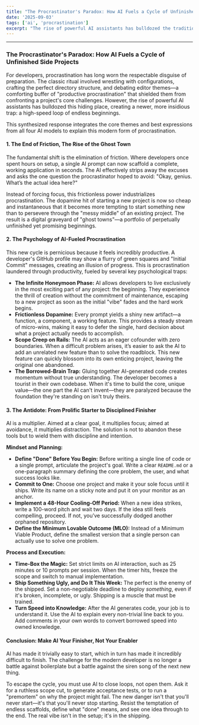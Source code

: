 ```yaml
---
title: "The Procrastinator's Paradox: How AI Fuels a Cycle of Unfinished Side Projects"
date: '2025-09-03'
tags: ['ai', 'procrastination']
excerpt: "The rise of powerful AI assistants has bulldozed the traditional hiding places for developer procrastination, creating a newer, more insidious trap: a high-speed loop of endless beginnings. This post explores the psychology of AI-fueled procrastination and offers an antidote to this modern cycle of unfinished side projects."
---
```




***

### The Procrastinator's Paradox: How AI Fuels a Cycle of Unfinished Side Projects

For developers, procrastination has long worn the respectable disguise of preparation. The classic ritual involved wrestling with configurations, crafting the perfect directory structure, and debating editor themes—a comforting buffer of "productive procrastination" that shielded them from confronting a project's core challenges. However, the rise of powerful AI assistants has bulldozed this hiding place, creating a newer, more insidious trap: a high-speed loop of endless beginnings.

This synthesized response integrates the core themes and best expressions from all four AI models to explain this modern form of procrastination.

#### 1. The End of Friction, The Rise of the Ghost Town

The fundamental shift is the elimination of friction. Where developers once spent hours on setup, a single AI prompt can now scaffold a complete, working application in seconds. The AI effectively strips away the excuses and asks the one question the procrastinator hoped to avoid: "Okay, genius. What’s the actual idea here?"

Instead of forcing focus, this frictionless power industrializes procrastination. The dopamine hit of starting a new project is now so cheap and instantaneous that it becomes more tempting to start something new than to persevere through the "messy middle" of an existing project. The result is a digital graveyard of "ghost towns"—a portfolio of perpetually unfinished yet promising beginnings.

#### 2. The Psychology of AI-Fueled Procrastination

This new cycle is pernicious because it feels incredibly productive. A developer's GitHub profile may show a flurry of green squares and "Initial Commit" messages, creating an illusion of progress. This is procrastination laundered through productivity, fueled by several key psychological traps:

*   **The Infinite Honeymoon Phase:** AI allows developers to live exclusively in the most exciting part of any project: the beginning. They experience the thrill of creation without the commitment of maintenance, escaping to a new project as soon as the initial "vibe" fades and the hard work begins.
*   **Frictionless Dopamine:** Every prompt yields a shiny new artifact—a function, a component, a working feature. This provides a steady stream of micro-wins, making it easy to defer the single, hard decision about what a project actually needs to accomplish.
*   **Scope Creep on Rails:** The AI acts as an eager cofounder with zero boundaries. When a difficult problem arises, it’s easier to ask the AI to add an unrelated new feature than to solve the roadblock. This new feature can quickly blossom into its own enticing project, leaving the original one abandoned.
*   **The Borrowed-Brain Trap:** Gluing together AI-generated code creates momentum without true understanding. The developer becomes a tourist in their own codebase. When it's time to build the core, unique value—the one part the AI can't invent—they are paralyzed because the foundation they're standing on isn't truly theirs.

#### 3. The Antidote: From Prolific Starter to Disciplined Finisher

AI is a multiplier. Aimed at a clear goal, it multiplies focus; aimed at avoidance, it multiplies distraction. The solution is not to abandon these tools but to wield them with discipline and intention.

**Mindset and Planning:**
*   **Define "Done" Before You Begin:** Before writing a single line of code or a single prompt, articulate the project's goal. Write a clear `README.md` or a one-paragraph summary defining the core problem, the user, and what success looks like.
*   **Commit to One:** Choose one project and make it your sole focus until it ships. Write its name on a sticky note and put it on your monitor as an anchor.
*   **Implement a 48-Hour Cooling-Off Period:** When a new idea strikes, write a 100-word pitch and wait two days. If the idea still feels compelling, proceed. If not, you’ve successfully dodged another orphaned repository.
*   **Define the Minimum Lovable Outcome (MLO):** Instead of a Minimum Viable Product, define the smallest version that a single person can actually use to solve one problem.

**Process and Execution:**
*   **Time-Box the Magic:** Set strict limits on AI interaction, such as 25 minutes or 10 prompts per session. When the timer hits, freeze the scope and switch to manual implementation.
*   **Ship Something Ugly, and Do It This Week:** The perfect is the enemy of the shipped. Set a non-negotiable deadline to deploy *something*, even if it's broken, incomplete, or ugly. Shipping is a muscle that must be trained.
*   **Turn Speed into Knowledge:** After the AI generates code, your job is to understand it. Use the AI to explain every non-trivial line back to you. Add comments in your own words to convert borrowed speed into owned knowledge.

#### Conclusion: Make AI Your Finisher, Not Your Enabler

AI has made it trivially easy to start, which in turn has made it incredibly difficult to finish. The challenge for the modern developer is no longer a battle against boilerplate but a battle against the siren song of the next new thing.

To escape the cycle, you must use AI to close loops, not open them. Ask it for a ruthless scope cut, to generate acceptance tests, or to run a "premortem" on why the project might fail. The new danger isn't that you'll never start—it's that you'll never stop starting. Resist the temptation of endless scaffolds, define what "done" means, and see one idea through to the end. The real vibe isn't in the setup; it's in the shipping.
